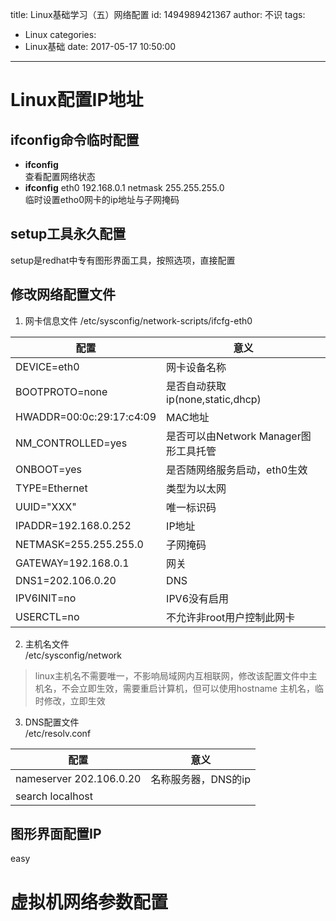 title: Linux基础学习（五）网络配置
id: 1494989421367
author: 不识
tags:
  - Linux
categories:
  - Linux基础
date: 2017-05-17 10:50:00
---


# Linux配置IP地址

## ifconfig命令临时配置
- **ifconfig**   
查看配置网络状态   
- **ifconfig** eth0 192.168.0.1 netmask 255.255.255.0  
临时设置etho0网卡的ip地址与子网掩码

## setup工具永久配置
setup是redhat中专有图形界面工具，按照选项，直接配置


## 修改网络配置文件
1. 网卡信息文件
/etc/sysconfig/network-scripts/ifcfg-eth0

|配置|意义|
|--------|----|
|DEVICE=eth0|网卡设备名称|
|BOOTPROTO=none|是否自动获取ip(none,static,dhcp)|
|HWADDR=00:0c:29:17:c4:09|MAC地址|
|NM\_CONTROLLED=yes|是否可以由Network Manager图形工具托管|
|ONBOOT=yes|是否随网络服务启动，eth0生效|
|TYPE=Ethernet|类型为以太网|
|UUID="XXX"|唯一标识码|
|IPADDR=192.168.0.252|IP地址|
|NETMASK=255.255.255.0|子网掩码|
|GATEWAY=192.168.0.1|网关|
|DNS1=202.106.0.20|DNS|
|IPV6INIT=no|IPV6没有启用|
|USERCTL=no|不允许非root用户控制此网卡|

2. 主机名文件  
/etc/sysconfig/network

>linux主机名不需要唯一，不影响局域网内互相联网，修改该配置文件中主机名，不会立即生效，需要重启计算机，但可以使用hostname 主机名，临时修改，立即生效

3. DNS配置文件  
/etc/resolv.conf

|配置|意义|
|----|----|
|nameserver 202.106.0.20| 名称服务器，DNS的ip|
|search localhost||


## 图形界面配置IP
easy

# 虚拟机网络参数配置
